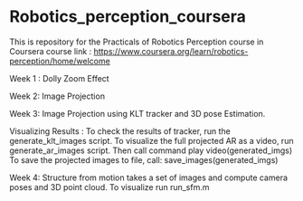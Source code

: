 # Robotics_perception_coursera
This is repository for the Practicals of Robotics Perception course in Coursera
course link : https://www.coursera.org/learn/robotics-perception/home/welcome

Week 1 : Dolly Zoom Effect

Week 2: Image Projection

Week 3: Image Projection using KLT tracker and 3D pose Estimation.

Visualizing Results : To check the results of tracker, run the generate_klt_images script. 
                      To visualize the full projected AR as a video, run generate_ar_images script. Then call command play video(generated_imgs)
                      To save the projected images to file, call: save_images(generated_imgs)

Week 4: Structure from motion takes a set of images and compute camera poses and 3D point cloud. 
                   To visualize run run_sfm.m
